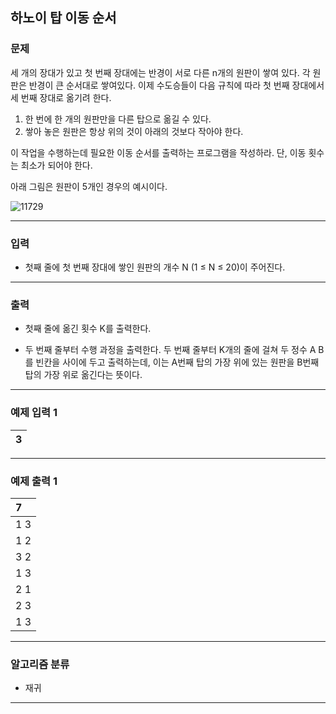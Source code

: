 하노이 탑 이동 순서
-------------
### 문제

세 개의 장대가 있고 첫 번째 장대에는 반경이 서로 다른 n개의 원판이 쌓여 있다. 각 원판은 반경이 큰 순서대로 쌓여있다. 이제 수도승들이 다음 규칙에 따라 첫 번째 장대에서 세 번째 장대로 옮기려 한다.

1. 한 번에 한 개의 원판만을 다른 탑으로 옮길 수 있다.
2. 쌓아 놓은 원판은 항상 위의 것이 아래의 것보다 작아야 한다.

이 작업을 수행하는데 필요한 이동 순서를 출력하는 프로그램을 작성하라. 단, 이동 횟수는 최소가 되어야 한다.

아래 그림은 원판이 5개인 경우의 예시이다.

![11729](https://user-images.githubusercontent.com/90941665/175750728-93e24f9f-bc7a-4ce8-8636-82a12c6b999b.png)

- - -

### 입력
* 첫째 줄에 첫 번째 장대에 쌓인 원판의 개수 N (1 ≤ N ≤ 20)이 주어진다.

- - -

### 출력
* 첫째 줄에 옮긴 횟수 K를 출력한다.

* 두 번째 줄부터 수행 과정을 출력한다. 두 번째 줄부터 K개의 줄에 걸쳐 두 정수 A B를 빈칸을 사이에 두고 출력하는데, 이는 A번째 탑의 가장 위에 있는 원판을 B번째 탑의 가장 위로 옮긴다는 뜻이다.

- - -

### 예제 입력 1
|3|
|:---|

- - -

### 예제 출력 1
|7|
|:---|
|1 3|
|1 2|
|3 2|
|1 3|
|2 1|
|2 3|
|1 3|

- - -

### 알고리즘 분류
* 재귀

- - -
